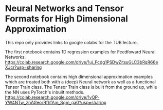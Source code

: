 # Neural Networks and Tensor Formats for High Dimensional Approximation

This repo only provides links to google colabs for the TUB lecture.


The first notebook contains 1D regression examples for Feedfoward Neural Networks.
https://colab.research.google.com/drive/1uj_Fcdg1PSDwZitsuGLC3bRqR66eXJcr?usp=sharing

The second notebook contains high dimensional approximation examples which are treated both with a (deep) Neural network as well as a functional Tensor Train class.
The Tensor Train class is built from the ground up, while the NN uses PyTorch's inbuilt methods.
https://colab.research.google.com/drive/1vQP-YW4NTw_znAGeorRfhfAm_Sqm_ga0?usp=sharing
